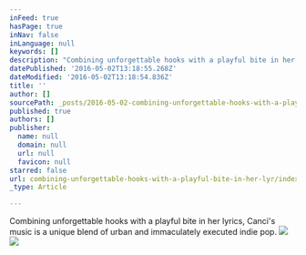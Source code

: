 ```yaml
---
inFeed: true
hasPage: true
inNav: false
inLanguage: null
keywords: []
description: "Combining unforgettable hooks with a playful bite in her lyrics, Canci's music is a unique blend of urban and immaculately executed indie pop."
datePublished: '2016-05-02T13:18:55.268Z'
dateModified: '2016-05-02T13:18:54.836Z'
title: ''
author: []
sourcePath: _posts/2016-05-02-combining-unforgettable-hooks-with-a-playful-bite-in-her-lyr.md
published: true
authors: []
publisher:
  name: null
  domain: null
  url: null
  favicon: null
starred: false
url: combining-unforgettable-hooks-with-a-playful-bite-in-her-lyr/index.html
_type: Article

---
```

Combining unforgettable hooks with a playful bite in her lyrics, Canci's music is a unique blend of urban and immaculately executed indie pop.
![](https://the-grid-user-content.s3-us-west-2.amazonaws.com/35044ac8-264d-4500-bf62-f32cdd771934.jpg)
![](https://the-grid-user-content.s3-us-west-2.amazonaws.com/ba60bfdb-0239-4663-aa52-3c297ebec5ab.jpg)